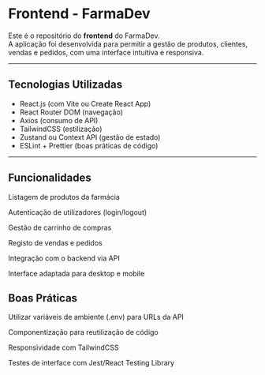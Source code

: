 # Frontend - FarmaDev

Este é o repositório do **frontend** do FarmaDev.  
A aplicação foi desenvolvida para permitir a gestão de produtos, clientes, vendas e pedidos, com uma interface intuitiva e responsiva.

---

## Tecnologias Utilizadas
- React.js (com Vite ou Create React App)  
- React Router DOM (navegação)  
- Axios (consumo de API)  
- TailwindCSS (estilização)  
- Zustand ou Context API (gestão de estado)  
- ESLint + Prettier (boas práticas de código)  

---

## Funcionalidades

Listagem de produtos da farmácia

Autenticação de utilizadores (login/logout)

Gestão de carrinho de compras

Registo de vendas e pedidos

Integração com o backend via API

Interface adaptada para desktop e mobile

## Boas Práticas

Utilizar variáveis de ambiente (.env) para URLs da API

Componentização para reutilização de código

Responsividade com TailwindCSS

Testes de interface com Jest/React Testing Library
